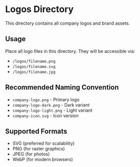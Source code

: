 # Logos Directory

This directory contains all company logos and brand assets.

## Usage

Place all logo files in this directory. They will be accessible via:
- `/logos/filename.png`
- `/logos/filename.svg`
- `/logos/filename.jpg`

## Recommended Naming Convention

- `company-logo.png` - Primary logo
- `company-logo-dark.png` - Dark variant
- `company-logo-light.png` - Light variant
- `company-icon.svg` - Icon version

## Supported Formats

- SVG (preferred for scalability)
- PNG (for raster graphics)
- JPEG (for photos)
- WebP (for modern browsers)